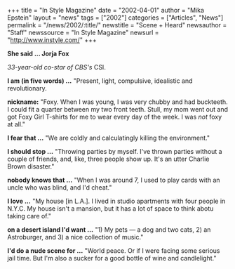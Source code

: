 +++
title = "In Style Magazine"
date = "2002-04-01"
author = "Mika Epstein"
layout = "news"
tags = ["2002"]
categories = ["Articles", "News"]
permalink = "/news/2002/:title/"
newstitle = "Scene + Heard"
newsauthor = "Staff"
newssource = "In Style Magazine"
newsurl = "http://www.instyle.com/"
+++

**She said ... Jorja Fox**

*33-year-old co-star of CBS's* CSI.

**I am (in five words) ...** "Present, light, compulsive, idealistic and revolutionary.

**nickname:** "Foxy. When I was young, I was very chubby and had buckteeth. I could fit a quarter between my two front teeth. Stull, my mom went out and got Foxy Girl T-shirts for me to wear every day of the week. I was *not* foxy at all."

**I fear that ...** "We are coldly and calculatingly killing the environment."

**I should stop ...** "Throwing parties by myself. I've thrown parties without a couple of friends, and, like, three people show up. It's an utter Charlie Brown disaster."

**nobody knows that ...** "When I was around 7, I used to play cards with an uncle who was blind, and I'd cheat."

**I love ...** "My house [in L.A.]. I lived in studio apartments with four people in N.Y.C. My house isn't a mansion, but it has a lot of space to think abotu taking care of."

**on a desert island I'd want ...** "1) My pets &#8212; a dog and two cats, 2) an Astroburger, and 3) a nice collection of music."

**I'd do a nude scene for ...** "World peace. Or if I were facing some serious jail time. But I'm also a sucker for a good bottle of wine and candlelight."

